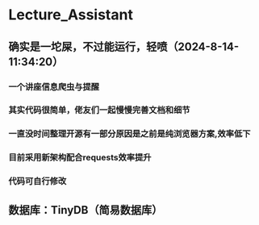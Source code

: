 # Lecture_Assistant
## 确实是一坨屎，不过能运行，轻喷（2024-8-14-11:34:20）
### 一个讲座信息爬虫与提醒
### 其实代码很简单，佬友们一起慢慢完善文档和细节
### 一直没时间整理开源有一部分原因是之前是纯浏览器方案,效率低下
### 目前采用新架构配合requests效率提升

### 代码可自行修改

## 数据库：TinyDB（简易数据库）
